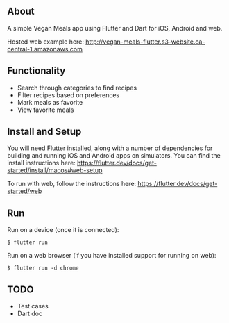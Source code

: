 ## About

A simple Vegan Meals app using Flutter and Dart for iOS, Android and web. 

Hosted web example here: http://vegan-meals-flutter.s3-website.ca-central-1.amazonaws.com

## Functionality

  - Search through categories to find recipes
  - Filter recipes based on preferences
  - Mark meals as favorite
  - View favorite meals

## Install and Setup

You will need Flutter installed, along with a number of dependencies for building and running iOS and Android apps on simulators. You can find the install instructions here: https://flutter.dev/docs/get-started/install/macos#web-setup

To run with web, follow the instructions here: https://flutter.dev/docs/get-started/web

## Run

Run on a device (once it is connected):

    $ flutter run

Run on a web browser (if you have installed support for running on web):

    $ flutter run -d chrome

## TODO
   - Test cases
   - Dart doc